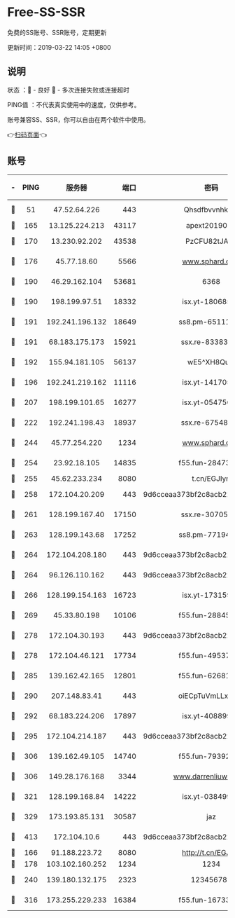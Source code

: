 # Free-SS-SSR

免费的SS账号、SSR账号，定期更新

更新时间：2019-03-22 14:05 +0800

## 说明

状态     ：🙂 - 良好 🙁 - 多次连接失败或连接超时

PING值   ：不代表真实使用中的速度，仅供参考。

账号兼容SS、SSR，你可以自由在两个软件中使用。

👉[扫码页面](https://liesauer.github.io/Free-SS-SSR/)👈

## 账号

|-|PING|服务器|端口|密码|加密方式|区域|
|:----:|:----:|:-----:|-----:|:----:|:----:|:----:|
|🙂|51|47.52.64.226|443|Qhsdfbvvnhkm1|aes-256-cfb|HK|
|🙂|165|13.125.224.213|43117|apext2019005|chacha20|KR|
|🙂|170|13.230.92.202|43538|PzCFU82tJAdZ|aes-256-cfb|JP|
|🙂|176|45.77.18.60|5566|www.sphard.com|aes-256-cfb|JP|
|🙂|190|46.29.162.104|53681|6368|aes-256-ctr|RU|
|🙂|190|198.199.97.51|18332|isx.yt-18068521|aes-256-cfb|US|
|🙂|191|192.241.196.132|18649|ss8.pm-65111095|aes-256-cfb|US|
|🙂|191|68.183.175.173|15921|ssx.re-83383515|aes-256-cfb|US|
|🙂|192|155.94.181.105|56137|wE5^XH8Quw|aes-256-cfb|US|
|🙂|196|192.241.219.162|11116|isx.yt-14170563|aes-256-cfb|US|
|🙂|207|198.199.101.65|16277|isx.yt-05475013|aes-256-cfb|US|
|🙂|222|192.241.198.43|18937|ssx.re-67548349|aes-256-cfb|US|
|🙂|244|45.77.254.220|1234|www.sphard.com|aes-256-cfb|SG|
|🙂|254|23.92.18.105|14835|f55.fun-28473205|aes-256-cfb|US|
|🙂|255|45.62.233.234|8080|t.cn/EGJIyrl|rc4-md5|CA|
|🙂|258|172.104.20.209|443|9d6cceaa373bf2c8acb22e60b6a58be6|aes-256-cfb|US|
|🙂|261|128.199.167.40|17150|ssx.re-30705588|aes-256-cfb|SG|
|🙂|263|128.199.143.68|17252|ss8.pm-77194591|aes-256-cfb|SG|
|🙂|264|172.104.208.180|443|9d6cceaa373bf2c8acb22e60b6a58be6|aes-256-cfb|US|
|🙂|264|96.126.110.162|443|9d6cceaa373bf2c8acb22e60b6a58be6|aes-256-cfb|US|
|🙂|266|128.199.154.163|16723|isx.yt-17315956|aes-256-cfb|SG|
|🙂|269|45.33.80.198|10106|f55.fun-28845308|aes-256-cfb|US|
|🙂|278|172.104.30.193|443|9d6cceaa373bf2c8acb22e60b6a58be6|aes-256-cfb|US|
|🙂|278|172.104.46.121|17734|f55.fun-49537509|aes-256-cfb|SG|
|🙂|285|139.162.42.165|12801|f55.fun-62681206|aes-256-cfb|SG|
|🙂|290|207.148.83.41|443|oiECpTuVmLLxk4Ts|aes-256-cfb|AU|
|🙂|292|68.183.224.206|17897|isx.yt-40889979|aes-256-cfb|SG|
|🙂|295|172.104.214.187|443|9d6cceaa373bf2c8acb22e60b6a58be6|aes-256-cfb|US|
|🙂|306|139.162.49.105|14740|f55.fun-79392349|aes-256-cfb|SG|
|🙂|306|149.28.176.168|3344|www.darrenliuwei.com|aes-256-cfb|AU|
|🙂|321|128.199.168.84|14222|isx.yt-03849900|aes-256-cfb|SG|
|🙂|329|173.193.85.131|30587|jaz|aes-256-cfb|US|
|🙂|413|172.104.10.6|443|9d6cceaa373bf2c8acb22e60b6a58be6|aes-256-cfb|US|
|🙂|166|91.188.223.72|8080|http://t.cn/EGJIyrl|rc4-md5|RU|
|🙂|178|103.102.160.252|1234|1234|rc4-md5|JP|
|🙂|240|139.180.132.175|2323|123456789|aes-256-cfb|SG|
|🙂|316|173.255.229.233|16384|f55.fun-16733210|aes-256-cfb|US|
